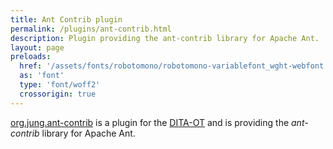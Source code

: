 ```yaml
---
title: Ant Contrib plugin
permalink: /plugins/ant-contrib.html
description: Plugin providing the ant-contrib library for Apache Ant.
layout: page
preloads:
  href: '/assets/fonts/robotomono/robotomono-variablefont_wght-webfont.woff2'
  as: 'font'
  type: 'font/woff2'
  crossorigin: true
---
```



[org.jung.ant-contrib](https://github.com/stefan-jung/org.jung.ant-contrib) is a plugin for the [DITA-OT](https://www.dita-ot.org/) and is providing the *ant-contrib* library for Apache Ant.